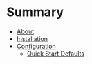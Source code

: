 # Summary

- [About](./About/about.md)
- [Installation](./Install/install.md)
- [Configuration](./Configuration/Configuration.md)
    - [Quick Start Defaults](./Configuration/quickstart_defaults.md)
